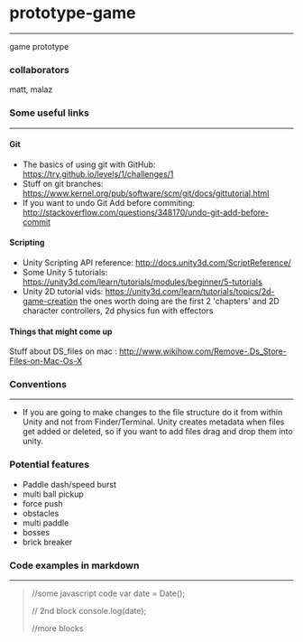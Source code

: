 # prototype-game
----------------
game prototype

### collaborators
matt, malaz

### Some useful links
------------
#### Git
- The basics of using git with GitHub: https://try.github.io/levels/1/challenges/1
- Stuff on git branches: https://www.kernel.org/pub/software/scm/git/docs/gittutorial.html
- If you want to undo Git Add before commiting: http://stackoverflow.com/questions/348170/undo-git-add-before-commit

#### Scripting
- Unity Scripting API reference: http://docs.unity3d.com/ScriptReference/
- Some Unity 5 tutorials: https://unity3d.com/learn/tutorials/modules/beginner/5-tutorials
- Unity 2D tutorial vids: https://unity3d.com/learn/tutorials/topics/2d-game-creation
the ones worth doing are the first 2 'chapters' and 2D character controllers, 2d physics fun with effectors

#### Things that might come up
Stuff about DS_files on mac : http://www.wikihow.com/Remove-.Ds_Store-Files-on-Mac-Os-X

### Conventions
---------------
- If you are going to make changes to the file structure do it from within Unity and not from Finder/Terminal. Unity creates metadata when files get added or deleted, so if you want to add files drag and drop them into unity.


### Potential features
- Paddle dash/speed burst
- multi ball pickup
- force push
- obstacles
- multi paddle
- bosses
- brick breaker

### Code examples in markdown
----------------------------
> //some javascript code
> var date = Date();
>
> // 2nd block
> console.log(date);
>
> //more blocks

